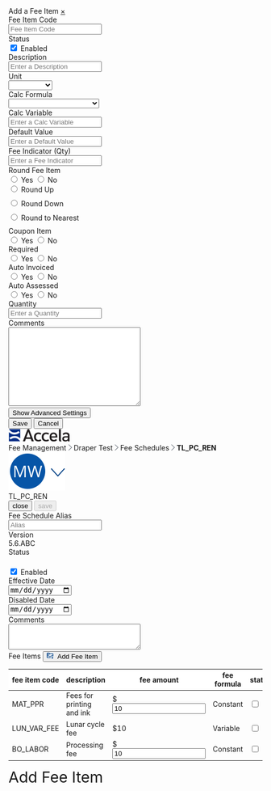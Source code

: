 <html>
    <link rel="stylesheet" type="text/css" href="Fee item prototype.css">
<body>
<div class="sidenav" id="mySidenav">
    <a class="title">Add a Fee Item</a>
    <a href="javascript:void(0)" class="closebtn" onclick="closeNav()">&times;</a>
   <form action="/action_page.php">
        <label for="feeitemcode" id="label">Fee Item Code</label><br>
        <input type="text" id="feeitemcode" name="feeitemcode" placeholder="Fee Item Code" onclick="floatLabel()"><br>
        <label>Status</label><br>
        <input type="checkbox" name="status" value="enabled" checked onclick="statusBox()">
        <label style="font-weight:normal;" id="enabled" for="enabled">Enabled</label><br>
        <label for="description">Description</label><br>
        <input type="text" id="description" name="description" placeholder="Enter a Description"><br>
        <label for="unit">Unit</label><br>
        <div class="dropdown">
            <select id="unit" name="unit">
                <option value="none"></option>
                <option value="Acres">Acres</option>
                <option value="Amps">Amps</option>
                <option value="AutoCalc">AutoCalc</option>
                <option value="BTU">BTU</option>
                <option value="Cubic Feet">Cubic Feet</option>
            </select><br>
        </div>
        <label for="calcform">Calc Formula</label><br>
        <div class="dropdown">
            <select id="calcform" name="calcform">
                <option value="none"></option>
                <option value="Linear with Min/Max">Linear with Min/Max</option>
                <option value="Linear Min/Max Evaluation">Linear Min/Max Evaluation</option>
                <option value="Fixed Fee by Range">Fixed Fee by Range</option>
                <option value="Penalty">Penalty</option>
                <option value="Constant">Constant</option>
            </select><br>
        </div>
        <label for="Calcvariable">Calc Variable</label><br>
        <input type="text" id="Calcvariable" name="Calcvariablen" placeholder="Enter a Calc Variable"><br>
        <label for="Defaultvalue">Default Value</label><br>
        <input type="text" id="Defaultvalue" name="Defaultvalue" placeholder="Enter a Default Value"><br>
        <label for="feeindc">Fee Indicator (Qty)</label><br>
        <input type="text" id="feeindc" name="feeindc" placeholder="Enter a Fee Indicator"><br>
        <label>Round Fee Item</label><br>
        <input type="radio" id="rfiyes" name="roundfeeitem" value="yes" onclick="revealInput()">
        <label style="font-weight:normal;" for="yes">Yes</label>
        <input type="radio" id="rfino" name="roundfeeitem" value="no" onclick="hideInput()">
        <label style="font-weight:normal;" for="no">No</label><br>
        <div class="roundfees" id="roundyesopt">
            <input type="radio" id="roundyes" name="roundyesopt" value="up" style="margin-bottom:12px;">
            <label for="up" style="font-weight:normal;">Round Up</label><br>
            <input type="radio" id="roundyes" name="roundyesopt" value="down" style="margin-bottom:12px;">
            <label for="down" style="font-weight:normal;">Round Down</label><br>
            <input type="radio" id="roundyes" name="roundyesopt" value="nearest" style="margin-bottom:12px;">
            <label for="nearest" style="font-weight:normal;">Round to Nearest</label><br>
        </div>
        <label>Coupon Item</label><br>
        <input type="radio" id="yes" name="couponitem" value="yes" onclick="showCoupon()">
        <label style="font-weight:normal;" for="yes">Yes</label>
        <input type="radio" id="no" name="couponitem" value="no" onclick="hideCoupon()">
        <label style="font-weight:normal;" for="no">No</label><br>
        <div class="couponitemdates" id="couponitemdates" style="display:none;">
            <label for="effdate">Effective Date</label><br>
            <input type="date" id="effdate" name="effdate"><br>
            <label for="disdate">Disabled Date</label><br>
            <input type="date" id="disdate" name="disdate"><br>
        </div>
        <label>Required</label><br>
        <input type="radio" id="yes" name="required" value="yes">
        <label style="font-weight:normal;" for="yes">Yes</label>
        <input type="radio" id="no" name="required" value="no">
        <label style="font-weight:normal;" for="no">No</label><br>
        <label>Auto Invoiced</label><br>
        <input type="radio" id="yes" name="autoinvoice" value="yes">
        <label style="font-weight:normal;" for="yes">Yes</label>
        <input type="radio" id="no" name="autoinvoice" value="no">
        <label style="font-weight:normal;" for="no">No</label><br>
        <label>Auto Assessed</label><br>
        <input type="radio" id="yes" name="autoassess" value="yes">
        <label style="font-weight:normal;" for="yes">Yes</label>
        <input type="radio" id="no" name="autoassess" value="no">
        <label style="font-weight:normal;" for="no">No</label><br>
        <label for="qty">Quantity</label><br>
        <input type="text" id="qty" name="qty" placeholder="Enter a Quantity"><br>
        <label for="comments">Comments</label><br>
        <textarea name="comments" id="comments" rows="10" cols="30"></textarea><br>
   </form>
        <button id="button" onclick="showAdvanced()">Show Advanced Settings</button><br>
        <div class="advanced" id="advanced" style="display:none;">
        <form action="/action_page.php">
            <label for="priority">Priority</label><br>
            <input type="text" id="priority" name="priority" placeholder="Enter a priority"><br>
            <label for="min">Minimum</label><br>
            <input type="text" id="min" name="min" placeholder="Enter a min"><br>
            <label for="max">Maximum</label><br>
            <input type="text" id="max" name="max" placeholder="Enter a max"><br>
            <label for="seq">Sequence for Calculation</label><br>
            <input type="text" id="seq" name="seq" placeholder="Enter sequence"><br>
            <label for="dis">Display Order</label><br>
            <input type="text" id="dis" name="dis" placeholder="Enter an order"><br>
            <label>Display in ACA</label><br>
            <input type="radio" id="yes" name="acadisp" value="yes" onclick="showAca()">
            <label style="font-weight:normal;" for="yes">Yes</label>
            <input type="radio" id="no" name="acadisp" value="no" onclick="hideAca()">
            <label style="font-weight:normal;" for="no">No</label>
            <input type="radio" id="yes" name="acadisp" value="yes" onclick="hideAca()">
            <label style="font-weight:normal;" for="yes">Read Only</label><br>
            <div class="aca" id="aca" style="display:none; margin-left:30px">
                <label>Pay Later in ACA</label><br>
                <input type="radio" id="yes" name="acapaylater" value="yes">
                <label style="font-weight:normal;" for="yes">Yes</label>
                <input type="radio" id="no" name="acapaylater" value="no">
                <label style="font-weight:normal;" for="no">No</label><br>
                <label>Required in ACA</label><br>
                <input type="radio" id="yes" name="acareq" value="yes">
                <label style="font-weight:normal;" for="yes">Yes</label>
                <input type="radio" id="no" name="acareq" value="no">
                <label style="font-weight:normal;" for="no">No</label><br>
                <label>Reufndable in ACA</label><br>
                <input type="radio" id="yes" name="acaref" value="yes">
                <label style="font-weight:normal;" for="yes">Yes</label>
                <input type="radio" id="no" name="acaref" value="no">
                <label style="font-weight:normal;" for="no">No</label><br>
            </div>
            <label>Assess Adjustment on Recalculation</label><br>
            <input type="radio" id="yes" name="assadrec" value="yes">
            <label style="font-weight:normal;" for="yes">Yes</label>
            <input type="radio" id="no" name="assadrec" value="no">
            <label style="font-weight:normal;" for="no">No</label><br>
            <label>Adjustment Credits Allowed</label><br>
            <input type="radio" id="yes" name="adcred" value="yes">
            <label style="font-weight:normal;"for="yes">Yes</label>
            <input type="radio" id="no" name="adcred" value="no">
            <label style="font-weight:normal;" for="no">No</label><br>
            <label for="payperiod">Payment Period</label><br>
            <div class="dropdown">
                <select id="payperiod" name="payperiod">
                    <option value="none"></option>
                    <option value="Linear with Min/Max">Code</option>
                    <option value="Linear Min/Max Evaluation">Final</option>
                    <option value="Fixed Fee by Range">Plan Initial</option>
                </select><br>
            </div>
            <label for="subgroup">Subgroup</label><br>
            <input type="text" id="subgroup" name="subgroup" placeholder="Enter a subgroup"><br>
            <label>Fee Allocation</label><br>
            <input type="radio" id="yes" name="feeallocation" value="none" onclick="hideActcodes()">
            <label for="yes" style="font-weight:normal;">No Allocation</label>
            <input type="radio" id="no" name="feeallocation" value="percent" onclick="showActcodesperc()">
            <label for="no" style="font-weight:normal;">Percentage</label>
            <input type="radio" id="no" name="feeallocation" value="fixed" onclick="showActcodesfix()">
            <label for="no" style="font-weight:normal;">Fixed Amounts and Residual</label><br>
           <div style="display:none; position:relative; left:30px;" id="codes">
                <div class="gridfield">
                    <label for="accountcode">Account Code 1</label><br>
                    <input type="text" id="accountcodename" name="accountcode" class="accountcode">
                </div>
                <div class="gridfield">
                    <label for="perc" class="perc">Percentage</label><br>
                    <input class="perc" type="text" id="percentage" name="accountcode" class="percent" placeholder="%" style="min-width:50px; width:120px;">
                </div>
                <div class="gridfield">
                    <label for="fixed" class="fixed">Amount</label><br>
                    <input class="fixed" type="text" class="fixed" name="fixed" style="min-width:50px; width:120px;" placeholder="$">
                </div><br>
                <div class="gridfield">
                    <label for="accountcode">Account Code 2</label><br>
                    <input type="text" id="accountcodename2" name="accountcode" class="accountcode">
                </div>
                <div class="gridfield">
                    <label for="perc" class="perc">Percentage</label><br>
                    <input class="perc" type="text" id="percentage2" name="accountcode" class="percent" placeholder="%" style="min-width:50px; width:120px;">
                </div>
                <div class="gridfield">
                    <label for="fixed" class="fixed">Amount</label><br>
                    <input class="fixed" type="text" class="fixed" name="fixed" style="min-width:50px; width:120px;" placeholder="$">
                </div><br>
                <div class="gridfield">
                    <label for="accountcode">Account Code 3</label><br>
                    <input type="text" id="accountcodename2" name="accountcode" class="accountcode">
                </div>
                <div class="gridfield">
                    <label for="perc" class="perc">Percentage</label><br>
                    <input class="perc" type="text" id="percentage2" name="accountcode" class="percent" placeholder="%" style="min-width:50px; width:120px;">
                </div>
                <div class="gridfield">
                    <label for="fixed" class="fixed">Amount</label><br>
                    <input class="fixed" type="text" class="fixed" name="fixed" style="min-width:50px; width:120px;" placeholder="$">
                </div><br>
            </div>
        </div>
    </form>
        <input type="submit" class="save" value="Save">
        <input type="submit" class="cancel" value="Cancel">
</div>
<div class="accelaheader">
    <div class="logo">
        <img src="Accela_Logo_RGB.png">
    </div>
    <div class="breadcrumbs">
        <a>Fee Management</a>
        <img src="Fill 304.png">
        <a>Draper Test</a>
        <img src="Fill 304.png">
        <a class="pointer" onclick="window.location.href = 'https://shondecamp.github.io/shondecamp-github.io/';">Fee Schedules</a>
        <img src="Fill 304.png">
        <a style="font-weight:bolder;">TL_PC_REN</a>
    </div>
    <div class="usericon">
        <img src="Group.png">
    </div>
</div>  
<div class="title">
    <a>TL_PC_REN</a>
  <div class="buttoncontainer">
        <button class="secondarybutton" onclick="window.location.href = 'https://shondecamp.github.io/shondecamp-github.io/';" target="_blank" id="myBtn2">close</button>
        <button class="primarybutton" onclick="myFunction();" target="_blank" id="myBtn" disabled>save</button>
    </div>
</div>    
<form action="/action_page.php">
    <label for="alias" id="label">Fee Schedule Alias</label><br>
    <input type="text" id="feeitemcode" name="feeitemcode" placeholder="Alias" onclick="floatLabel()"><br>
    <label>Version</label><br>
        <input type="checkbox" name="status" value="enabled" checked style="display:none;">
        <label style="font-weight:normal;" for="enabled">5.6.ABC</label><br>
    <label style="top:48px;">Status</label><br>
        <input style="margin-top:24px;" type="checkbox" name="status" value="enabled" checked onclick="enabledBox()">
        <label style="font-weight:normal;" id="checked" for="enabled">Enabled</label><br>
    <label for="effdate">Effective Date</label><br>
    <input type="date" id="effdate" name="effdate"><br>
    <label for="disdate">Disabled Date</label><br>
    <input type="date" id="disdate" name="disdate"><br>
    <label for="comments">Comments</label><br>
    <textarea name="comments" id="comments" rows="3" cols="30"></textarea><br>
</form>
<div class="tablecontainer">
    <div class="tabletitle">
         Fee Items 
         <button class="tinybutton" style="right:60px; font-weight:normal;" onclick="openNav()">
              <img src="NewVersion.png" style="visibility:visible;height:12px;padding-right:5px;">
              Add Fee Item
         </button>
    </div>
    <table>
    <thead>
        <tr style="background:white;">
            <th>fee item code</th>
            <th>description</th>
            <th>fee amount</th>
            <th>fee formula</th>
            <th>status</th>
            <th></th>
        </tr>
    </thead>
    <tbody>
        <tr>
            <td>MAT_PPR</td>
            <td>Fees for printing and ink</td>
            <td><div class="tableinput">$<input value="10" onclick="this.select(); swapText()"></div></td>
            <td>Constant</td>
            <td><label class="switch" style="margin-top:10px;">
                <input type="checkbox" onclick="this.select(); swapText()">
                <span class="slider"></span>
                </label></td>
            <td><img src="Trash.png"></td>
        </tr>
        <tr>
            <td>LUN_VAR_FEE</td>
            <td>Lunar cycle fee</td>
            <td>$10</td>
            <td>Variable</td>
            <td><label class="switch" style="margin-top:10px;">
                <input type="checkbox" onclick="this.select(); swapText()">
                <span class="slider"></span>
                </label></td>
            <td><img src="Trash.png"></td>
        </tr>
        <tr>
            <td>BO_LABOR</td>
            <td>Processing fee</td>
            <td><div class="tableinput">$<input value="10" onclick="this.select(); swapText()"></div></td>
            <td>Constant</td>
            <td><label class="switch" style="margin-top:10px;">
                <input type="checkbox" onclick="this.select(); swapText()">
                <span class="slider"></span>
                </label></td>
            <td><img src="Trash.png"></td>
        </tr>
    </tbody>
</table>
</div>
<span style="font-size:30px;cursor:pointer" onclick="openNav()">Add Fee Item</span>
   
   <script src="Fee item prototype.js"></script>
   
</body>
</html>